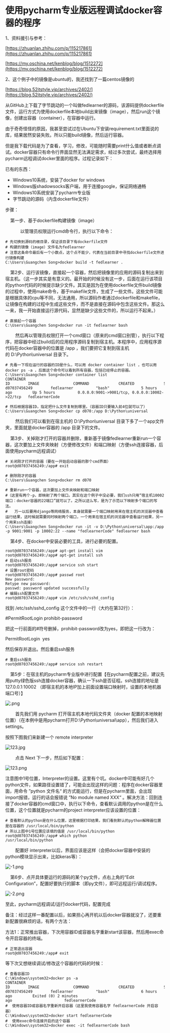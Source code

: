 # 使用pycharm专业版远程调试docker容器的程序

1、资料援引与参考：

[https://zhuanlan.zhihu.com/p/115217861](https://zhuanlan.zhihu.com/p/115217861)

[https://my.oschina.net/kenblog/blog/1512272](https://my.oschina.net/kenblog/blog/1512272)

2、这个例子中的镜像是ubuntu的，我还找到了一篇centos镜像的

[https://blog.52itstyle.vip/archives/2402/](https://blog.52itstyle.vip/archives/2402/)

从GitHub上下载了字节跳动的一个叫做fedlearner的源码，该源码提供dockerfile文件，运行方式为使用dockerfile本地build出来镜像（image），然后run这个镜像，创建出容器（container），在容器中运行。

由于奇奇怪怪的原因，我甚至尝试过在Ubuntu下安装requirement.txt里面说的库，结果居然安装失败。所以只能build镜像，然后运行容器。

但是我下载代码是为了查看，学习，修改，可能随时需要print什么值或者断点调试。docker容器只有命令行界面显然无法满足需求，经过多次尝试，最终选择用pycharm远程调试docker里面的程序。过程记录如下：

已有的东西：

* Windows10系统，安装了docker for windows
* Windows版shadowsocks客户端，用于连接google，保证网络通畅
* Windows10系统安装了pycharm专业版
* 字节跳动的源码（内含dockerfile文件）

步骤：

    第一步、基于dockerfile构建镜像（image）

            以管理员权限运行cmd命令行，执行以下命令：

```
# 先切换到源码的根目录，保证该目录下有dockerfile文件
# 构建的镜像（image）文件名为fedlearner
# 注意这条命令最后有一个小数点，这个点不能少，代表在当前目录中寻找dockerfile文件进行镜像构建
C:\Users\Guangchen Song>docker build -t fedlearner .
```

    第2步、运行该镜像，直接起一个容器，然后把镜像里的应用的源码复制出来到宿主机。（这一步其实是有意义的。最开始的时候没有这一步，后面在运行该项目的python代码的时候提示缺少文件。其实是因为在使用dockerfile文件build镜像的过程中，使用make命令，基于makefile文件，生成了一些文件。这些文件可能是根据具体的cpu等不同，无法通用，所以源码作者通过dockerfile和makefile，让镜像在构建的过程中生成这些文件，而不是直接在源码中包含这些文件。那这么一来，我一开始直接运行源代码，显然是缺少这些文件的，所以运行不起来。）

```
# 直接起一个容器
C:\Users\Guangchen Song>docker run -it fedlearner bash
```

        然后再以管理员权限打开一个cmd窗口（原来的cmd窗口别管），执行以下程序，把容器中经过build后的应用程序源码复制到宿主机。本程序中，应用程序源代码在docker容器中的位置是 /app ，我们要把它复制到宿主机的 D:\Python\universal 目录下。

```
# 先看一下现在运行的容器的ID是什么，可以用 docker container list ，也可以用 docker ps -a ，后面这个命令可以看到所有容器，包括已经停止的容器。
C:\Users\Guangchen Song>docker container list
CONTAINER ID        IMAGE               COMMAND             CREATED             STATUS              PORTS                                           NAMES
d07037456249        fedlearner          "bash"              5 hours ago         Up 5 hours          0.0.0.0:9001->9001/tcp, 0.0.0.0:10002->22/tcp   fedlearnerCode

# 然后根据容器ID，指定把什么文件复制到哪里。（容器ID只要输入前4位就可以了）
C:\Users\Guangchen Song>docker cp d070:/app D:\Python\universal
```

        然后我们可以看到在宿主机的 D:\Python\universal 目录下多了一个app文件夹，里面就是docker容器的 /app 目录下的文件。

    第3步、关掉刚才打开的容器并删除，重新基于镜像fedlearner重新run一个容器，这次要加上文件夹映射（方便修改文件）和端口映射（方便ssh连接容器，后面使用pycharm远程调试）

```
# 关闭刚才打开的容器（要在一开始启动容器的那个cmd界面）
root@d07037456249:/app# exit

# 删除刚才的容器
C:\Users\Guangchen Song>docker rm d070

# 重新run一个容器，这次要加上文件夹映射和端口映射
#（这里有两个-p，即映射了两个端口。其实在这个例子中没必要，我们ssh只用“宿主机10002端口：docker容器的22端口”就可以了。之所以这么写，是为了示范以下映射多个端口的写法。
#   万一以后要用django等网络服务，本身就需要一个端口映射用来在宿主机的浏览器中查看运行结果，这时候就需要同时映射两个端口，一个用来在宿主机的浏览器中查看运行结果，另一个用来ssh连接）
C:\Users\Guangchen Song>docker run -it -v D:\Python\universal\app:/app -p 9001:9001 -p 10002:22 --name "fedlearnerCode" fedlearner bash
```

    第4步、在docker中安装必要的工具，进行必要的配置。

```
root@d07037456249:/app# apt-get install vim
root@d07037456249:/app# apt-get install ssh
# 启动ssh服务
root@d07037456249:/app# service ssh start
# 设置root密码
root@d07037456249:/app# passwd root
New password:
Retype new password:
passwd: password updated successfully
# 编辑ssh配置文件
root@d07037456249:/app# vim /etc/ssh/sshd_config
```

找到 /etc/ssh/sshd_config 这个文件中的一行（大约在第32行）：

#PermitRootLogin prohibit-password

把这一行前面的#符号删掉，prohibit-password改为yes，即把这一行改为：

PermitRootLogin  yes

然后保存并退出。然后重启ssh服务

```
# 重启ssh服务
root@d07037456249:/app# service ssh restart
```

    第5步：在宿主机的pycharm专业版中进行配置【在pycharm配置之前，建议先用putty绿色版ssh连接docker容器，确认一下ssh是否征程。ssh连接的地址是127.0.0.1:10002 （即宿主机的本地IP加上前面设置端口映射时，设置的本地机器端口号）】

![.png](image/.png)

        首先我们用 pycharm 打开宿主机本地代码文件夹（docker 配置的本地映射位置）（在本例中是用pycharm打开D:\Python\universal\app），然后我们进入 settings。

按照下图我们来新建一个 remote interpreter

![123.jpg](image/123.jpg)

        点击 Next 下一步，然后如下配置：

![123.png](image/123.png)

注意图中1号位置，Interpreter的设置。这里有个坑。docker中可能有好几个python文件，如果路径设置错了，可能会出现这样的问题：程序在docker容器里面，用命令 ”python 文件名“ 的方式能运行，但是在pycharm里面，会出现import报错，运行的话会报错说 ”No module named XXX“ 。解决方法：回到连接了docker容器的cmd窗口中，执行以下命令，查看默认调用的python是在什么位置，这个位置就是pycharm的project interpreter应该设置的位置：

```
# 查看默认的python是在什么位置，这里根据打印结果，我们看到默认的python解释器位置是在容器的 /usr/local/bin/python 
# 所以上图中1号位置应该填的值是 /usr/local/bin/python
root@d07037456249:/app# which python
/usr/local/bin/python
```

        配置好 interpreter以后，界面应该是这样（会把docker容器中安装的python模块显示出来，比如keras等）：

![-1.png](image/-1.png)

    第6步、点开具体要运行的源码的某个py文件，点右上角的“Edit Configuration”，配置好要执行的脚本（即py文件），即可远程运行/调试程序。

![-2.png](image/-2.png)

至此，pycharm远程调试/运行docker代码，配置完成

备注：经过这样一番配置以后，如果担心再开机以后docker容器就没了，还要重新配置很麻烦的话，有两个方法：

方法1：正常推出容器，下次用容器ID或容器名字重新start该容器，然后用exec命令开启容器的终端。

```
# 正常退出容器
root@d07037456249:/app# exit
```

等下次又想继续调试/修改这个容器的代码的时候：

```
# 查看容器ID
C:\Windows\system32>docker ps -a
CONTAINER ID        IMAGE               COMMAND             CREATED             STATUS                     PORTS               NAMES
d07037456249        fedlearner          "bash"              6 hours ago         Exited (0) 2 minutes ago                       fedlearnerCode
#  使用容器ID或容器名字重新开启容器（这里我使用容器名字 fedlearnerCode 开启容器）
C:\Windows\system32>docker start fedlearnerCode
#  使用exec命令连接开启的这个容器
C:\Windows\system32>docker exec -it fedlearnerCode bash
```

